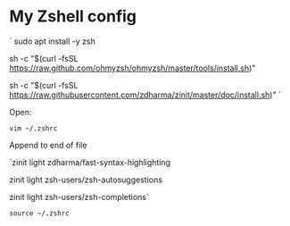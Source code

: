 # My Zshell config

`
sudo apt install -y zsh

sh -c "$(curl -fsSL https://raw.github.com/ohmyzsh/ohmyzsh/master/tools/install.sh)"

sh -c "$(curl -fsSL https://raw.githubusercontent.com/zdharma/zinit/master/doc/install.sh)"
`

Open:

`vim ~/.zshrc`

Append to end of file

`zinit light zdharma/fast-syntax-highlighting

zinit light zsh-users/zsh-autosuggestions

zinit light zsh-users/zsh-completions`


`source ~/.zshrc`
